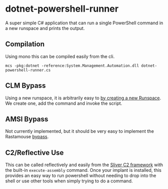 # dotnet-powershell-runner
A super simple C# application that can run a single PowerShell command in a new runspace and prints the output.

## Compilation
Using mono this can be compiled easily from the cli. 

```
mcs -pkg:dotnet -reference:System.Management.Automation.dll dotnet-powershell-runner.cs
```

## CLM Bypass
Using a new runspace, it is arbitrarily easy to [by creating a new Runspace](https://www.secjuice.com/powershell-constrainted-language-mode-bypass-using-runspaces/). We create one, add the command and invoke the script. 

## AMSI Bypass
Not currently implemented, but it should be very easy to implement the Rastamouse [bypass](https://github.com/rasta-mouse/AmsiScanBufferBypass).

## C2/Reflective Use
This can be called reflectively and easily from the [Sliver C2 framework](https://github.com/BishopFox/sliver/wiki/Using-3rd-party-tools) with the built-in `execute-assembly` command. Once your implant is installed, this provides an easy way to run powershell without needing to drop into the shell or use other tools when simply trying to do a command. 
